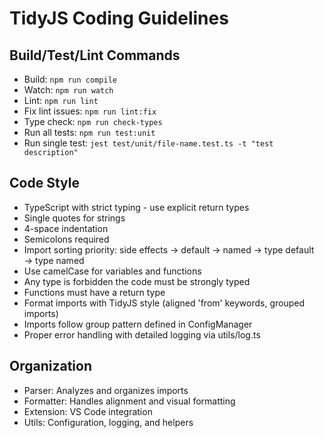 # TidyJS Coding Guidelines

## Build/Test/Lint Commands
- Build: `npm run compile` 
- Watch: `npm run watch`
- Lint: `npm run lint`
- Fix lint issues: `npm run lint:fix`
- Type check: `npm run check-types`
- Run all tests: `npm run test:unit`
- Run single test: `jest test/unit/file-name.test.ts -t "test description"`

## Code Style
- TypeScript with strict typing - use explicit return types
- Single quotes for strings
- 4-space indentation
- Semicolons required
- Import sorting priority: side effects → default → named → type default → type named
- Use camelCase for variables and functions
- Any type is forbidden the code must be strongly typed
- Functions must have a return type
- Format imports with TidyJS style (aligned 'from' keywords, grouped imports)
- Imports follow group pattern defined in ConfigManager
- Proper error handling with detailed logging via utils/log.ts

## Organization
- Parser: Analyzes and organizes imports
- Formatter: Handles alignment and visual formatting
- Extension: VS Code integration
- Utils: Configuration, logging, and helpers